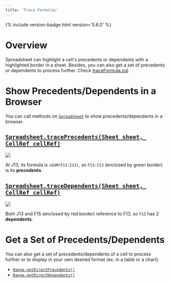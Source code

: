 ```yaml
---
title: 'Trace Formulas'
---
```


{% include version-badge.html version='5.6.0' %}

# Overview

Spreadsheet can highlight a cell's precedents or dependents with a highlighted border in a sheet. Besides, you can also get a set of precedents or dependents to process further. Check [traceFormula.zul](https://github.com/keikai/dev-ref/blob/master/src/main/webapp/advanced/traceFormula.zul).


# Show Precedents/Dependents in a Browser

You can call methods on [`Spreadsheet`](https://keikai.io/javadoc/latest/io/keikai/ui/Spreadsheet.html) to show precedents/dependents in a browser.

## [`Spreadsheet.tracePrecedents(Sheet sheet, CellRef cellRef)`](https://keikai.io/javadoc/latest/io/keikai/ui/Spreadsheet.html#tracePrecedents-io.keikai.api.model.Sheet-io.keikai.api.CellRef-)

![]({{site.devref_image_folder}}/precedents.jpg)

At J13, its formula is `=SUM(F13:I13)`, so `F13:I13` (enclosed by green border) is its **precedents**.


## [`Spreadsheet.traceDependents(Sheet sheet, CellRef cellRef)`](https://keikai.io/javadoc/latest/io/keikai/ui/Spreadsheet.html#traceDependents-io.keikai.api.model.Sheet-io.keikai.api.CellRef-)

![]({{site.devref_image_folder}}/dependents.jpg)

Both J13 and F15 (enclosed by red border) reference to F13, so `F13` has 2 **dependents**.



# Get a Set of Precedents/Dependents
You can also get a set of precedents/dependents of a cell to process further or to display in your own desired format (ex. in a table or a chart):

* [`Range.getDirectPrecedents()`](https://keikai.io/javadoc/latest/io/keikai/api/Range.html#getDirectPrecedents--)
* [`Range.getDirectDependents()`](https://keikai.io/javadoc/latest/io/keikai/api/Range.html#getDirectDependents--)


